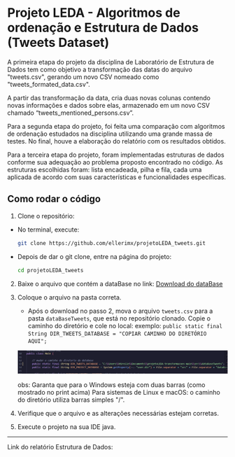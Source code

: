 
# Projeto LEDA - Algoritmos de ordenação e Estrutura de Dados (Tweets Dataset) 

A primeira etapa do projeto da disciplina de Laboratório de Estrutura de Dados tem como objetivo a transformação das datas do arquivo "tweets.csv", gerando um novo CSV nomeado como "tweets_formated_data.csv".

A partir das transformação da data, cria duas novas colunas contendo novas informações e dados sobre elas, armazenado em um novo CSV chamado “tweets_mentioned_persons.csv”.

Para a segunda etapa do projeto, foi feita uma comparação com algoritmos de ordenação estudados na disciplina utilizando uma grande massa de testes. No final, houve a elaboração do relatório com os resultados obtidos.

Para a terceira etapa do projeto, foram implementadas estruturas de dados conforme sua adequação ao problema proposto encontrado no código. As estruturas escolhidas foram: lista encadeada, pilha e fila, cada uma aplicada de acordo com suas características e funcionalidades específicas.

## Como rodar o código

1. Clone o repositório:
  - No terminal, execute:
     ```bash
     git clone https://github.com/ellerimx/projetoLEDA_tweets.git
     ```

   - Depois de dar o git clone, entre na página do projeto:
       ```cmd
       cd projetoLEDA_tweets
       ```

2. Baixe o arquivo que contém a dataBase no link: [Download do dataBase](https://drive.google.com/drive/u/1/folders/1x3Zxj89-YURgY7_dVkE1ONW_qqfSDNyb) 

3. Coloque o arquivo na pasta correta.
   - Após o download no passo 2, mova o arquivo ``` tweets.csv ``` para a pasta ```dataBaseTweets```, que está no repositório clonado. Copie o caminho do diretório e cole no local: 
      exemplo: ```public static final String DIR_TWEETS_DATABASE = "COPIAR CAMINHO DO DIRETÓRIO AQUI";```

   ![Alt text](caminhoDiretorio.png)

   obs: Garanta que para o Windows esteja com duas barras (como mostrado no print acima)
   Para sistemas de Linux e macOS: o caminho do diretório utiliza barras simples "/".

4. Verifique que o arquivo e as alterações necessárias estejam corretas.

5. Execute o projeto na sua IDE java.

__________

Link do relatório Estrutura de Dados: 
